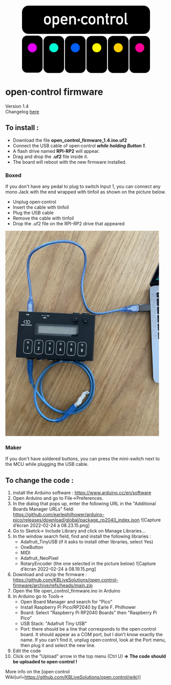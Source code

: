<p align=center><img src="https://github.com/KBLiveSolutions/open.control/blob/main/assets/images/logo_big.png" alt="logo" width="400"/></p>

# open·control firmware

Version 1.4  
Changelog [here](https://github.com/KBLiveSolutions/open.control/discussions/6)

## To install :

- Download the file **open_control_firmware_1.4.ino.uf2**
- Connect the USB cable of open·control ***while holding Button 1***. 
- A flash drive named **RPI-RP2** will appear.  
- Drag and drop the **.uf2** file inside it.  
- The board will reboot with the new firmware installed.  

### Boxed
If you don't have any pedal to plug to switch Input 1, you can connect any mono Jack with the end wrapped with tinfoil as shown on the picture below.
- Unplug open·control
- Insert the cable with tinfoil
- Plug the USB cable
- Remove the cable with tinfoil
- Drop the .uf2 file on the RPI-RP2 drive that appeared

![Boxed with tinfoil](./docs/boxed_tinfoil.jpeg)

### Maker
If you don't have soldered buttons, you can press the mini-switch next to the MCU while plugging the USB cable.

## To change the code :
1. install the Arduino software : https://www.arduino.cc/en/software
2. Open Arduino and go to File->Preferences.
3. In the dialog that pops up, enter the following URL in the "Additional Boards Manager URLs" field:
https://github.com/earlephilhower/arduino-pico/releases/download/global/package_rp2040_index.json
![Capture d’écran 2022-02-24 à 08.23.15.png]
4. Go to Sketck-> Include Library and click on Manage Libraries...
5. In the window search field, find and install the following libraries :
    - Adafruit_TinyUSB (if it asks to install other libraries, select Yes)
    - OneButton
    - MIDI
    - Adafruit_NeoPixel
    - RotaryEncoder (the one selected in the picture below)
 ![Capture d’écran 2022-02-24 à 08.19.15.png]
6. Download and unzip the firmware : https://github.com/KBLiveSolutions/open.control-firmware/archive/refs/heads/main.zip
7. Open the file open_control_firmware.ino in Arduino
8. In Arduino go to Tools-> 
    - Open Board Manager and search for "Pico"
    - Install Raspberry Pi Pico/RP2040 by Earle F. Philhower
    - Board: Select "Raspberry Pi RP2040 Boards" then "Raspberry Pi Pico"
    - USB Stack: "Adafruit Tiny USB"
    - Port: there should be a line that corresponds to the open·control board. It should appear as a COM port, but I don't know exactly the name. If you can't find it, unplug open·control, look at the Port menu, then plug it and select the new line.
9. Edit the code
10. Click on the "Upload" arrow in the top menu (Ctrl U)
**=> The code should be uploaded to  open·control !**


More info on the [open·control Wiki(url=https://github.com/KBLiveSolutions/open.control/wiki)]

